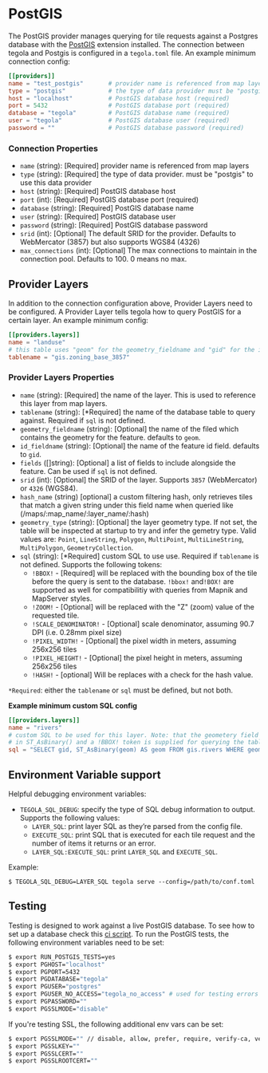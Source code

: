 # PostGIS
The PostGIS provider manages querying for tile requests against a Postgres database with the [PostGIS](http://postgis.net/) extension installed. The connection between tegola and Postgis is configured in a `tegola.toml` file. An example minimum connection config:


```toml
[[providers]]
name = "test_postgis"       # provider name is referenced from map layers (required)
type = "postgis"            # the type of data provider must be "postgis" for this data provider (required)
host = "localhost"          # PostGIS database host (required)
port = 5432                 # PostGIS database port (required)
database = "tegola"         # PostGIS database name (required)
user = "tegola"             # PostGIS database user (required)
password = ""               # PostGIS database password (required)
```

### Connection Properties

- `name` (string): [Required] provider name is referenced from map layers
- `type` (string): [Required] the type of data provider. must be "postgis" to use this data provider
- `host` (string): [Required] PostGIS database host
- `port` (int): [Required] PostGIS database port (required)
- `database` (string): [Required] PostGIS database name
- `user` (string): [Required] PostGIS database user
- `password` (string): [Required] PostGIS database password
- `srid` (int): [Optional] The default SRID for the provider. Defaults to WebMercator (3857) but also supports WGS84 (4326)
- `max_connections` (int): [Optional] The max connections to maintain in the connection pool. Defaults to 100. 0 means no max.

## Provider Layers
In addition to the connection configuration above, Provider Layers need to be configured. A Provider Layer tells tegola how to query PostGIS for a certain layer. An example minimum config:

```toml
[[providers.layers]]
name = "landuse"
# this table uses "geom" for the geometry_fieldname and "gid" for the id_fieldname so they don't need to be configured
tablename = "gis.zoning_base_3857"
```

### Provider Layers Properties

- `name` (string): [Required] the name of the layer. This is used to reference this layer from map layers.
- `tablename` (string): [*Required] the name of the database table to query against. Required if `sql` is not defined.
- `geometry_fieldname` (string): [Optional] the name of the filed which contains the geometry for the feature. defaults to `geom`.
- `id_fieldname` (string): [Optional] the name of the feature id field. defaults to `gid`.
- `fields` ([]string): [Optional] a list of fields to include alongside the feature. Can be used if `sql` is not defined.
- `srid` (int): [Optional] the SRID of the layer. Supports `3857` (WebMercator) or `4326` (WGS84).
- `hash_name` (string) [optional] a custom filtering hash, only retrieves tiles that match a given string under this field name when queried like (/maps/:map_name/:layer_name/:hash)
- `geometry_type` (string): [Optional] the layer geometry type. If not set, the table will be inspected at startup to try and infer the gemetry type. Valid values are: `Point`, `LineString`, `Polygon`, `MultiPoint`, `MultiLineString`, `MultiPolygon`, `GeometryCollection`.
- `sql` (string): [*Required] custom SQL to use use. Required if `tablename` is not defined. Supports the following tokens:
  - `!BBOX!` - [Required] will be replaced with the bounding box of the tile before the query is sent to the database. `!bbox!` and`!BOX!` are supported as well for compatibilitiy with queries from Mapnik and MapServer styles.
  - `!ZOOM!` - [Optional] will be replaced with the "Z" (zoom) value of the requested tile.
  - `!SCALE_DENOMINATOR!` - [Optional] scale denominator, assuming 90.7 DPI (i.e. 0.28mm pixel size)
  - `!PIXEL_WIDTH!` - [Optional] the pixel width in meters, assuming 256x256 tiles
  - `!PIXEL_HEIGHT!` - [Optional] the pixel height in meters, assuming 256x256 tiles
  - `!HASH!` - [optional] Will be replaces with a check for the hash value. 

`*Required`: either the `tablename` or `sql` must be defined, but not both.

**Example minimum custom SQL config**

```toml
[[providers.layers]]
name = "rivers"
# custom SQL to be used for this layer. Note: that the geometery field is wrapped
# in ST_AsBinary() and a !BBOX! token is supplied for querying the table with the tile bounds
sql = "SELECT gid, ST_AsBinary(geom) AS geom FROM gis.rivers WHERE geom && !BBOX!"
```

## Environment Variable support
Helpful debugging environment variables:

- `TEGOLA_SQL_DEBUG`: specify the type of SQL debug information to output. Supports the following values:
  - `LAYER_SQL`: print layer SQL as they’re parsed from the config file.
  - `EXECUTE_SQL`: print SQL that is executed for each tile request and the number of items it returns or an error.
  - `LAYER_SQL:EXECUTE_SQL`: print `LAYER_SQL` and `EXECUTE_SQL`.

Example:

```
$ TEGOLA_SQL_DEBUG=LAYER_SQL tegola serve --config=/path/to/conf.toml
```

## Testing
Testing is designed to work against a live PostGIS database. To see how to set up a database check this [ci script](https://github.com/go-spatial/tegola/blob/master/ci/config_postgis.sh). To run the PostGIS tests, the following environment variables need to be set:

```bash
$ export RUN_POSTGIS_TESTS=yes
$ export PGHOST="localhost"
$ export PGPORT=5432
$ export PGDATABASE="tegola"
$ export PGUSER="postgres"
$ export PGUSER_NO_ACCESS="tegola_no_access" # used for testing errors when user does not have read permissions on a table
$ export PGPASSWORD=""
$ export PGSSLMODE="disable"
```

If you're testing SSL, the following additional env vars can be set:

```bash
$ export PGSSLMODE="" // disable, allow, prefer, require, verify-ca, verify-full
$ export PGSSLKEY=""
$ export PGSSLCERT=""
$ export PGSSLROOTCERT=""
```
